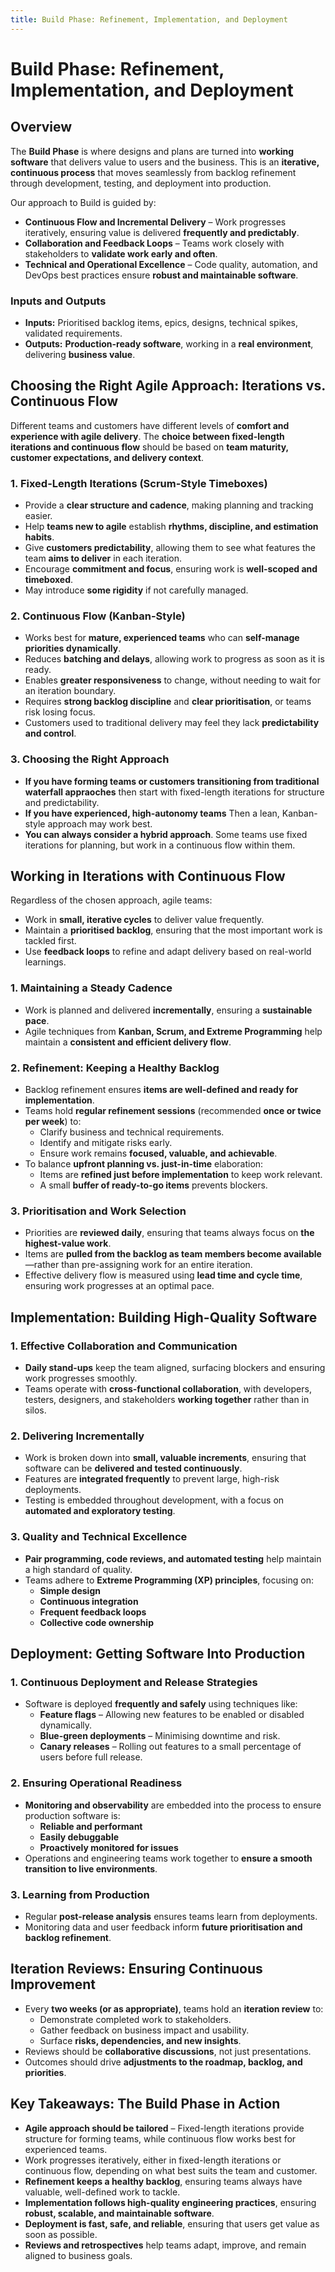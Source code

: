 ```yaml
---
title: Build Phase: Refinement, Implementation, and Deployment
---
```

# **Build Phase: Refinement, Implementation, and Deployment**

## **Overview**
The **Build Phase** is where designs and plans are turned into **working software** that delivers value to users and the business. This is an **iterative, continuous process** that moves seamlessly from backlog refinement through development, testing, and deployment into production.

Our approach to Build is guided by:  
* **Continuous Flow and Incremental Delivery** – Work progresses iteratively, ensuring value is delivered **frequently and predictably**.  
* **Collaboration and Feedback Loops** – Teams work closely with stakeholders to **validate work early and often**.  
* **Technical and Operational Excellence** – Code quality, automation, and DevOps best practices ensure **robust and maintainable software**.  

### **Inputs and Outputs**
- **Inputs:** Prioritised backlog items, epics, designs, technical spikes, validated requirements.  
- **Outputs:** **Production-ready software**, working in a **real environment**, delivering **business value**.  

## **Choosing the Right Agile Approach: Iterations vs. Continuous Flow**
Different teams and customers have different levels of **comfort and experience with agile delivery**. The **choice between fixed-length iterations and continuous flow** should be based on **team maturity, customer expectations, and delivery context**.

### **1. Fixed-Length Iterations (Scrum-Style Timeboxes)**
* Provide a **clear structure and cadence**, making planning and tracking easier.  
* Help **teams new to agile** establish **rhythms, discipline, and estimation habits**.  
* Give **customers predictability**, allowing them to see what features the team **aims to deliver** in each iteration.  
* Encourage **commitment and focus**, ensuring work is **well-scoped and timeboxed**.  
* May introduce **some rigidity** if not carefully managed.  

### **2. Continuous Flow (Kanban-Style)**
* Works best for **mature, experienced teams** who can **self-manage priorities dynamically**.  
* Reduces **batching and delays**, allowing work to progress as soon as it is ready.  
* Enables **greater responsiveness** to change, without needing to wait for an iteration boundary.  
* Requires **strong backlog discipline** and **clear prioritisation**, or teams risk losing focus.  
* Customers used to traditional delivery may feel they lack **predictability and control**.  

### **3. Choosing the Right Approach**
- **If you have forming teams or customers transitioning from traditional waterfall appraoches** then start with fixed-length iterations for structure and predictability.  
- **If you have experienced, high-autonomy teams** Then a lean, Kanban-style approach may work best.  
- **You can always consider a hybrid approach**. Some teams use fixed iterations for planning, but work in a continuous flow within them.  

## **Working in Iterations with Continuous Flow**
Regardless of the chosen approach, agile teams:  
- Work in **small, iterative cycles** to deliver value frequently.  
- Maintain a **prioritised backlog**, ensuring that the most important work is tackled first.  
- Use **feedback loops** to refine and adapt delivery based on real-world learnings.  

### **1. Maintaining a Steady Cadence**
- Work is planned and delivered **incrementally**, ensuring a **sustainable pace**.  
- Agile techniques from **Kanban, Scrum, and Extreme Programming** help maintain a **consistent and efficient delivery flow**.  

### **2. Refinement: Keeping a Healthy Backlog**
- Backlog refinement ensures **items are well-defined and ready for implementation**.
- Teams hold **regular refinement sessions** (recommended **once or twice per week**) to:
  - Clarify business and technical requirements.
  - Identify and mitigate risks early.
  - Ensure work remains **focused, valuable, and achievable**.
- To balance **upfront planning vs. just-in-time** elaboration:
  - Items are **refined just before implementation** to keep work relevant.  
  - A small **buffer of ready-to-go items** prevents blockers.  

### **3. Prioritisation and Work Selection**
- Priorities are **reviewed daily**, ensuring that teams always focus on **the highest-value work**.  
- Items are **pulled from the backlog as team members become available**—rather than pre-assigning work for an entire iteration.  
- Effective delivery flow is measured using **lead time and cycle time**, ensuring work progresses at an optimal pace.  

## **Implementation: Building High-Quality Software**
### **1. Effective Collaboration and Communication**
- **Daily stand-ups** keep the team aligned, surfacing blockers and ensuring work progresses smoothly.  
- Teams operate with **cross-functional collaboration**, with developers, testers, designers, and stakeholders **working together** rather than in silos.  

### **2. Delivering Incrementally**
- Work is broken down into **small, valuable increments**, ensuring that software can be **delivered and tested continuously**.
- Features are **integrated frequently** to prevent large, high-risk deployments.
- Testing is embedded throughout development, with a focus on **automated and exploratory testing**.

### **3. Quality and Technical Excellence**
- **Pair programming, code reviews, and automated testing** help maintain a high standard of quality.  
- Teams adhere to **Extreme Programming (XP) principles**, focusing on:
  - **Simple design**
  - **Continuous integration**
  - **Frequent feedback loops**
  - **Collective code ownership**  


## **Deployment: Getting Software Into Production**
### **1. Continuous Deployment and Release Strategies**
- Software is deployed **frequently and safely** using techniques like:
  - **Feature flags** – Allowing new features to be enabled or disabled dynamically.  
  - **Blue-green deployments** – Minimising downtime and risk.  
  - **Canary releases** – Rolling out features to a small percentage of users before full release.  

### **2. Ensuring Operational Readiness**
- **Monitoring and observability** are embedded into the process to ensure production software is:
  - **Reliable and performant**
  - **Easily debuggable**
  - **Proactively monitored for issues**  
- Operations and engineering teams work together to **ensure a smooth transition to live environments**.  

### **3. Learning from Production**
- Regular **post-release analysis** ensures teams learn from deployments.  
- Monitoring data and user feedback inform **future prioritisation and backlog refinement**.  


## **Iteration Reviews: Ensuring Continuous Improvement**
- Every **two weeks (or as appropriate)**, teams hold an **iteration review** to:
  - Demonstrate completed work to stakeholders.
  - Gather feedback on business impact and usability.
  - Surface **risks, dependencies, and new insights**.
- Reviews should be **collaborative discussions**, not just presentations.  
- Outcomes should drive **adjustments to the roadmap, backlog, and priorities**.  


## **Key Takeaways: The Build Phase in Action**
* **Agile approach should be tailored** – Fixed-length iterations provide structure for forming teams, while continuous flow works best for experienced teams.  
* Work progresses iteratively, either in fixed-length iterations or continuous flow, depending on what best suits the team and customer.
* **Refinement keeps a healthy backlog**, ensuring teams always have valuable, well-defined work to tackle.  
* **Implementation follows high-quality engineering practices**, ensuring **robust, scalable, and maintainable software**.  
* **Deployment is fast, safe, and reliable**, ensuring that users get value as soon as possible.  
* **Reviews and retrospectives** help teams adapt, improve, and remain aligned to business goals.  
